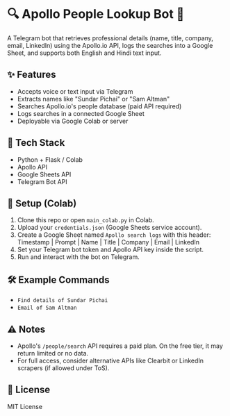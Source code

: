 # 🔍 Apollo People Lookup Bot 🤖

A Telegram bot that retrieves professional details (name, title, company, email, LinkedIn) using the Apollo.io API, logs the searches into a Google Sheet, and supports both English and Hindi text input.

## ✨ Features

- Accepts voice or text input via Telegram
- Extracts names like "Sundar Pichai" or "Sam Altman"
- Searches Apollo.io's people database (paid API required)
- Logs searches in a connected Google Sheet
- Deployable via Google Colab or server

## 🧠 Tech Stack

- Python + Flask / Colab
- Apollo API
- Google Sheets API
- Telegram Bot API


## 🚀 Setup (Colab)

1. Clone this repo or open `main_colab.py` in Colab.
2. Upload your `credentials.json` (Google Sheets service account).
3. Create a Google Sheet named `Apollo search logs` with this header:
   Timestamp | Prompt | Name | Title | Company | Email | LinkedIn
4. Set your Telegram bot token and Apollo API key inside the script.
5. Run and interact with the bot on Telegram.

## 🛠 Example Commands

- `Find details of Sundar Pichai`
- `Email of Sam Altman`

## ⚠️ Notes

- Apollo's `/people/search` API requires a paid plan. On the free tier, it may return limited or no data.
- For full access, consider alternative APIs like Clearbit or LinkedIn scrapers (if allowed under ToS).

## 📄 License

MIT License
